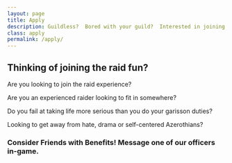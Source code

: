 ```yaml
---
layout: page
title: Apply
description: Guildless?  Bored with your guild?  Interested in joining Friends with Benefits?
class: apply
permalink: /apply/
---
```


## Thinking of joining the raid fun?

Are you looking to join the raid experience?

Are you an experienced raider looking to fit in somewhere?

Do you fail at taking life more serious than you do your garisson duties?

Looking to get away from hate, drama or self-centered Azerothians?

### Consider Friends with Benefits!  Message one of our officers in-game.

